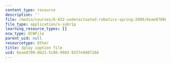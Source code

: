 ```yaml
---
content_type: resource
description: ''
file: /media/courses/6-832-underactuated-robotics-spring-2009/6eae87098b215c8699839257e940728d_g-VehRFsDcI.vtt
file_type: application/x-subrip
learning_resource_types: []
ocw_type: OCWFile
parent_uid: null
resourcetype: Other
title: 3play caption file
uid: 6eae8709-8b21-5c86-9983-9257e940728d
---
```


